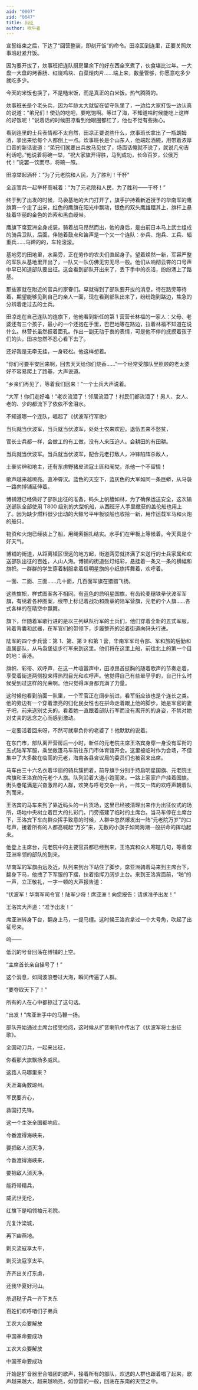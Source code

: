 ```yaml
---
aid: "0007"
zid: "0047"
title: 出征
author: 吹牛者
---
```


宣誓结束之后，下达了“回营整装，即刻开饭”的命令。田凉回到连里，正要关照炊事班赶紧开饭。

因为要开拔了，炊事班把连队厨房里余下的好东西全烹煮了，伙食堪比过年。一大盘一大盘的烤香肠、红烧鸡块、白菜烩肉片……端上来，数量管够，你愿意吃多少就吃多少。

今天的米饭也换了，不是糙米饭，而是真正的白米饭。热气腾腾的。

炊事班长是个老头兵，因为年龄太大就留在留守队里了，一边给大家打饭一边认真的说道：“弟兄们！使劲的吃吧，要吃饱啊。等过了海，不知道啥时候能吃上这样的好饭呢！”说着话的时候田凉看到他眼圈都红了，他也不觉有些揪心。

看到连里的士兵表情都不太自然，田凉正要说些什么，炊事班长拿出了一瓶朗姆酒，拿出来给每个人都倒上一点。炊事班长是个山东人，他端起酒碗，用带着浓厚口音的新话说道：“弟兄们就要出兵放马见仗了，场面话俺就不说了，就说几句吉利话吧。”他说着将碗一举，“祝大家旗开得胜，马到成功，长命百岁，公侯万代！”说罢一饮而尽，将碗一照。

田凉举起酒杯：“为了元老院和人民，为了胜利！干杯”

全连官兵一起举杯高喊着：“为了元老院和人民，为了胜利――干杯！”

终于到了出发的时候，马袅基地的大门打开了，旗手护持着新近授予的华南军的鹰旗第一个走了出来，红色的鹰旗在阳光中飘动，银色的双头鹰雄踞其上，旗杆上悬挂着华丽的金色的饰索和黑白绶带。

鹰旗下席亚洲全身戎装，骑着战马昂然而出，他的身后，是由前日本马上武士组成的骑兵卫队，后面。伴随着鼓点和笛声是一个又一个连队：步兵、炮兵、工兵、辎重兵……马蹄的的，车轮滚滚。

基地旁的田地里，水渠旁，正在劳作的农夫们直起身子。望着焕然一新，军容严整的军队从基地里开出了，一队又一队仿佛无穷无尽一般。他们从响彻云霄的口号声中早已知道部队要出征。这会看到部队开出来了，丢下手中的农活，纷纷涌上了路基。

那些家就在附近的官兵的家眷们。早就得到了部队要开拔的消息，待在路旁等待着，期望能够见到自己的亲人一面，现在看到部队出来了，纷纷跑到路边，焦急的分辨着走过去的士兵。

田凉走在自己连队的连旗下，他他看到新任的第 1 营营长林福的一家人：父母、老婆还有三个孩子，最小的一个还抱在手里，巴巴地等在路边，拉着林福不知道在说什么。林营长虽然扳着面孔。作出一副无动于衷的表情，可是他不停的抚摸着孩子们的头，田凉忽然不忍心看下去了。

还好我是无牵无挂，一身轻松。他这样想着。

“你们可要平安回来啊，回去天天给你们烧香……”一个经常受部队里照顾的老太婆好不容易爬上了路基，大声说道。

“乡亲们再见了，等着我们回来！”一个士兵大声说着。

“大军！你们走好咯！”老农流泪了！邻居流泪了！村民们都流泪了！男人、女人、老的、少的都流下了依依不舍泪水。

不知道哪一个连队，唱起了《伏波军行军歌》

当兵就当伏波军，当兵就当伏波军，处处士农来欢迎。退伍五来不愁贫，

官长士兵都一样，会做工的有工做，没有人来压迫人。会耕田的有田耕。

当兵就当伏波军。当兵就当伏波军，配合元老打敌人，冲锋陷阵杀敌人，

土豪劣绅和地主，还有东虏野猪皮流寇土匪和阉党，杀他一个不留情！

歌声越来越嘹亮。直冲霄汉。蓝色的天空下，蓝灰色的大军如同一条巨蟒，从马袅一路向博铺延伸着。

博铺港已经做好了部队出征的准备，码头上帆樯如林，为了确保运送安全，这次输送部队全部使用 T800 级别的大型帆船，从西班牙人手里缴获的盖伦船也用上了。因为缺少燃料很少出动的大鲸号平甲板驳船也收拾一新，用作运载军马和火炮的船只。

物资和火炮已经装上了船，用绳索捆扎结实。水手们在甲板上等候着。今天真是个好天气。

博铺的街道，从距离镇区很远的地方起，街道两旁就挤满了来送行的士兵家属和欢送部队出征的百姓，人山人海。博铺的街道张灯结彩，悬挂着一条又一条的横幅和旗帜。一群群的学生穿着制服拿着启明星旗的小纸旗挥舞着，欢呼着。

一面、二面、三面……几十面，几百面军旗在猎猎飞扬。

这些旗帜，样式图案各不相同。有蓝色的启明星国旗，有齿轮麦穗铁拳伏波军军旗，有绣着各种图案，绶带上标记着战功和勋章的陆军营旗，元老的个人旗……各式各样的在晴空中飘舞。

旗下，伴随着军歌行进的是以三列纵队行军的士兵们，他们穿着全新的五式军服，背着背囊和武器，在军官们的带领下，步履整齐的沿着街道向码头行进。

陆军的四个步兵营：第 1、第、第 9 和第 1 营，华南军军司令部、军和旅的后勤和直属部队，从马袅堡徒步行军来到这里。他们将在这里上船，前往北上的第一个目的地：香港。

旗帜、彩带、欢呼声，在这一片喧嚣声中，田凉昂首挺胸的随着歌声的节奏走着，享受着街道两侧投来得热烈目光和欢呼声。他觉得自己有些晕乎乎的，自己什么时候受到过这样的光荣啊。他只觉得浑身都充满了力量。

这时候他看到前面一队里，一个军官正在阔步前进，看军衔应该也是个连长之类。他的旁边有一个穿着漂亮的归化民女性也在拼命走着跟上他的脚步。她是军官的妻子吧，前来送别丈夫的。看着她一直跟着部队行军而没有离开的的身姿，不禁对她对丈夫的思念之心而感到激动。

一定要活着回来呀，不然可就辜负你的老婆了！他默默的说着。

在东门市，部队离开营房后一小时，新任的元老院主席王洛宾身穿一身没有军衔的五式陆军军服，乘坐敞篷马车前往东门市体育馆开会。这里被临时作为会场，不但集中了大多数在临高的元老，海南各县咨议局的委员们也被召来出席。

马车由三十六名衣着华丽的骑兵簇拥着，前导旗手分别手持启明星国旗、元老院主席旗和王洛宾的元老个人旗。队列沿着大道小跑而来。一路上家家户户挂着国旗。街头巷尾满是兴奋激昂的人群，欢笑与呼号交杂一片，一阵又一阵的欢呼声朝着队列而来，

王洛宾的马车来到了靠近码头的一片货场，这里已经被清理出来作为出征仪式的场所，场地中央树立着巨大的扎彩门。门旁搭建了临时的主席台。当马车停在主席台下，王洛宾下车向群众挥手致意的时候，人群中忽然爆发出一阵“元老院万岁”的口号声，接着所有的人都高喊起“万岁”来，无数的小旗子如同海潮一般拼命的挥动起来。

他登上主席台，元老院中的主要官员都已经到来，王洛宾和众人寒暄几句，等着席亚洲率领的部队的到来。

华南军的军旗由远及近，队列来到台下站住了脚步。席亚洲骑着马来到主席台下，翻身下马，他拽了下军服的下摆，扶着指挥刀阔步上台。来到王洛宾面前，“啪”的一声，立正敬礼，一字一顿的大声报告道：

“伏波军！华南军司令官！陆军少将！席亚洲！向您报告：请求准予出发！”

王洛宾大声道：“准予出发！”

席亚洲转身下台，翻身上马，一提马缰。这时候王洛宾拿过一个大号角，吹起了出征号来。

呜――

低沉的号音回荡在博铺的上空。

“主席首长亲自操号了！”

这个消息，如同波浪卷过大海，瞬间传遍了人群。

“要夺取天下了！”

所有的人在心中都掠过了这句话。

“出发！”席亚洲手中的马鞭一扬。

部队开始通过主席台接受检阅，这时候从扩音喇叭中传出了《伏波军将士出征歌》。

全国动刀兵，一起来出征，

你看那大旗飘扬多威风。

这路人马哪里来？

天涯海角数琼州。

军民要齐心，

救国打先锋。

这一个主张全国都响应。

今番渡得海峡来，

要把敌人消灭净，

今番渡得海峡来，

要把敌人消灭净。

能将带精兵，

威武世无伦，

红旗下是咱领袖元老院。

光复汴梁城，

再下幽燕地。

剿灭流寇享太平，

剿灭流寇享太平。

齐齐出关打东虏，

还我华夏好河山。

杀退鞑子兵一齐下关东

百姓们欢呼咱们子弟兵

工农大众要解放

中国革命要成功

工农大众要解放

中国革命要成功

开始是扩音器里合唱团的歌声，接着所有的部队，欢送的人群也跟着唱了起来，歌声越来越大，越来越响亮，如惊雷的一般，回荡在东南的天空之中。
